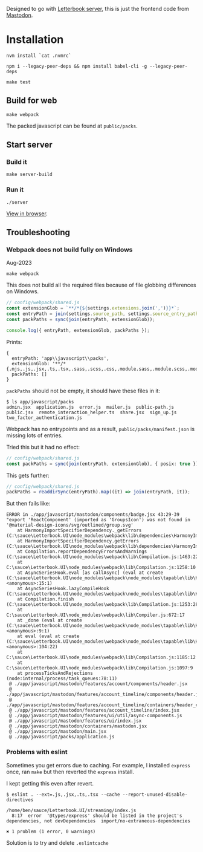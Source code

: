 Designed to go with [Letterbook server](https://github.com/Letterbook/Letterbook), this is just the frontend code from [Mastodon](https://github.com/mastodon/mastodon).

# Installation

```
nvm install `cat .nvmrc`
```

```
npm i --legacy-peer-deps && npm install babel-cli -g --legacy-peer-deps
```

```
make test
```

## Build for web

```
make webpack
```

The packed javascript can be found at `public/packs`.

## Start server

### Build it

```
make server-build
```

### Run it

```
./server
```

[View in browser](http://localhost:9999/home).

## Troubleshooting

### Webpack does not build fully on Windows

Aug-2023

```
make webpack
```

This does not build all the required files because of file globbing differences on Windows.

```js
// config/webpack/shared.js
const extensionGlob = `**/*{${settings.extensions.join(',')}}*`;
const entryPath = join(settings.source_path, settings.source_entry_path);
const packPaths = sync(join(entryPath, extensionGlob));

console.log({ entryPath, extensionGlob, packPaths });
```

Prints:

```
{
  entryPath: 'app\\javascript\\packs',
  extensionGlob: '**/*{.mjs,.js,.jsx,.ts,.tsx,.sass,.scss,.css,.module.sass,.module.scss,.module.css,.png,.svg,.gif,.jpeg,.jpg}*',
  packPaths: []
}
```

`packPaths` should not be empty, it should have these files in it:

```
$ ls app/javascript/packs
admin.jsx  application.js  error.js  mailer.js  public-path.js  public.jsx  remote_interaction_helper.ts  share.jsx  sign_up.js  two_factor_authentication.js
```

Webpack has no entrypoints and as a result, `public/packs/manifest.json` is missing lots of entries.

Tried this but it had no effect:

```ts
// config/webpack/shared.js
const packPaths = sync(join(entryPath, extensionGlob), { posix: true });
```

This gets further:

```ts
// config/webpack/shared.js
packPaths = readdirSync(entryPath).map((it) => join(entryPath, it));
```

But then fails like:

```
ERROR in ./app/javascript/mastodon/components/badge.jsx 43:29-39
"export 'ReactComponent' (imported as 'GroupsIcon') was not found in '@material-design-icons/svg/outlined/group.svg'
    at HarmonyImportSpecifierDependency._getErrors (C:\sauce\Letterbook.UI\node_modules\webpack\lib\dependencies\HarmonyImportSpecifierDependency.js:109:11)
    at HarmonyImportSpecifierDependency.getErrors (C:\sauce\Letterbook.UI\node_modules\webpack\lib\dependencies\HarmonyImportSpecifierDependency.js:68:16)
    at Compilation.reportDependencyErrorsAndWarnings (C:\sauce\Letterbook.UI\node_modules\webpack\lib\Compilation.js:1463:22)
    at C:\sauce\Letterbook.UI\node_modules\webpack\lib\Compilation.js:1258:10
    at AsyncSeriesHook.eval [as callAsync] (eval at create (C:\sauce\Letterbook.UI\node_modules\webpack\node_modules\tapable\lib\HookCodeFactory.js:33:10), <anonymous>:15:1)
    at AsyncSeriesHook.lazyCompileHook (C:\sauce\Letterbook.UI\node_modules\webpack\node_modules\tapable\lib\Hook.js:154:20)
    at Compilation.finish (C:\sauce\Letterbook.UI\node_modules\webpack\lib\Compilation.js:1253:28)
    at C:\sauce\Letterbook.UI\node_modules\webpack\lib\Compiler.js:672:17
    at _done (eval at create (C:\sauce\Letterbook.UI\node_modules\webpack\node_modules\tapable\lib\HookCodeFactory.js:33:10), <anonymous>:9:1)
    at eval (eval at create (C:\sauce\Letterbook.UI\node_modules\webpack\node_modules\tapable\lib\HookCodeFactory.js:33:10), <anonymous>:104:22)
    at C:\sauce\Letterbook.UI\node_modules\webpack\lib\Compilation.js:1185:12
    at C:\sauce\Letterbook.UI\node_modules\webpack\lib\Compilation.js:1097:9
    at processTicksAndRejections (node:internal/process/task_queues:78:11)
 @ ./app/javascript/mastodon/features/account/components/header.jsx
 @ ./app/javascript/mastodon/features/account_timeline/components/header.jsx
 @ ./app/javascript/mastodon/features/account_timeline/containers/header_container.jsx
 @ ./app/javascript/mastodon/features/account_timeline/index.jsx
 @ ./app/javascript/mastodon/features/ui/util/async-components.js
 @ ./app/javascript/mastodon/features/ui/index.jsx
 @ ./app/javascript/mastodon/containers/mastodon.jsx
 @ ./app/javascript/mastodon/main.jsx
 @ ./app/javascript/packs/application.js
```

### Problems with eslint

Sometimes you get errors due to caching. For example, I installed `express` once, ran `make` but then reverted the `express` install.

I kept getting this even after revert.

```
$ eslint . --ext=.js,.jsx,.ts,.tsx --cache --report-unused-disable-directives

/home/ben/sauce/Letterbook.UI/streaming/index.js
  8:17  error  '@types/express' should be listed in the project's dependencies, not devDependencies  import/no-extraneous-dependencies

✖ 1 problem (1 error, 0 warnings)

```

Solution is to try and delete `.eslintcache`
